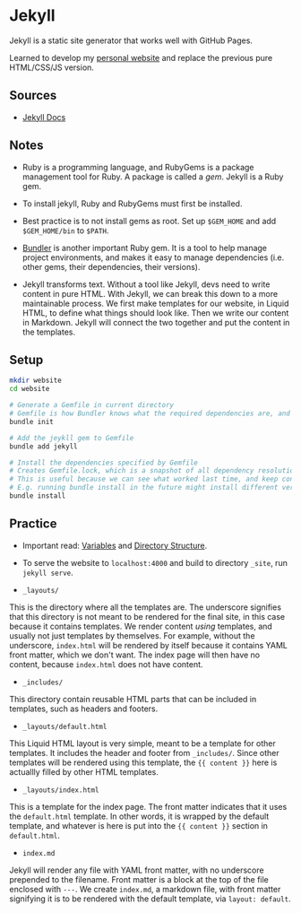 # Jekyll

Jekyll is a static site generator that works well with GitHub Pages.

Learned to develop my [personal website](https://victorwj.github.io) and replace the
previous pure HTML/CSS/JS version.

## Sources

- [Jekyll Docs](https://jekyllrb.com/docs/home/)

## Notes

- Ruby is a programming language, and RubyGems is a package management tool for Ruby. A package
is called a *gem*. Jekyll is a Ruby gem.

- To install jekyll, Ruby and RubyGems must first be installed. 

- Best practice is to not install gems as root. Set up `$GEM_HOME` and add `$GEM_HOME/bin` to `$PATH`.

- [Bundler](https://bundler.io) is another important Ruby gem. It is a tool to help manage project
environments, and makes it easy to manage dependencies (i.e. other gems, their dependencies, their versions).

- Jekyll transforms text. Without a tool like Jekyll, devs need to write content in pure HTML. With Jekyll, we can
break this down to a more maintainable process. We first make templates for our website, in Liquid HTML, to define
what things should look like. Then we write our content in Markdown. Jekyll will connect the two together and put the
content in the templates.

## Setup

```bash
mkdir website
cd website

# Generate a Gemfile in current directory
# Gemfile is how Bundler knows what the required dependencies are, and how to install them
bundle init

# Add the jeykll gem to Gemfile
bundle add jekyll

# Install the dependencies specified by Gemfile
# Creates Gemfile.lock, which is a snapshot of all dependency resolution and their versions
# This is useful because we can see what worked last time, and keep consistency for the future
# E.g. running bundle install in the future might install different versions, and portentially break things
bundle install
```

## Practice

- Important read:
[Variables](https://jekyllrb.com/docs/variables/) and [Directory
Structure](https://jekyllrb.com/docs/structure/). 

- To serve the website to `localhost:4000` and build to directory `_site`, run `jekyll serve`.

- `_layouts/`

This is the directory where all the templates are. The underscore signifies
that this directory is not meant to be rendered for the final site, in this
case because it contains templates. We render content *using* templates, and usually
not just templates by themselves. For example, without the underscore, `index.html` 
will be rendered by itself because it contains YAML front matter, which we don't want.
The index page will then have no content, because `index.html` does not have content.

- `_includes/`

This directory contain reusable HTML parts that can be included in templates, such as
headers and footers.

- `_layouts/default.html`

This Liquid HTML layout is very simple, meant to be a template for other templates.
It includes the header and footer from `_includes/`. Since other templates will
be rendered using this template, the `{{ content }}` here is actuallly filled by
other HTML templates. 

- `_layouts/index.html`

This is a template for the index page. The front matter
indicates that it uses the `default.html` template.
In other words, it is wrapped by the default template, and whatever is here is put into
the `{{ content }}` section in `default.html`.

- `index.md`

Jekyll will render any file with YAML front matter, with no underscore
prepended to the filename.  Front matter is a block at
the top of the file enclosed with `---`. We create `index.md`, a markdown file,
with front matter signifying it is to be rendered with the default template,
via `layout: default`.
